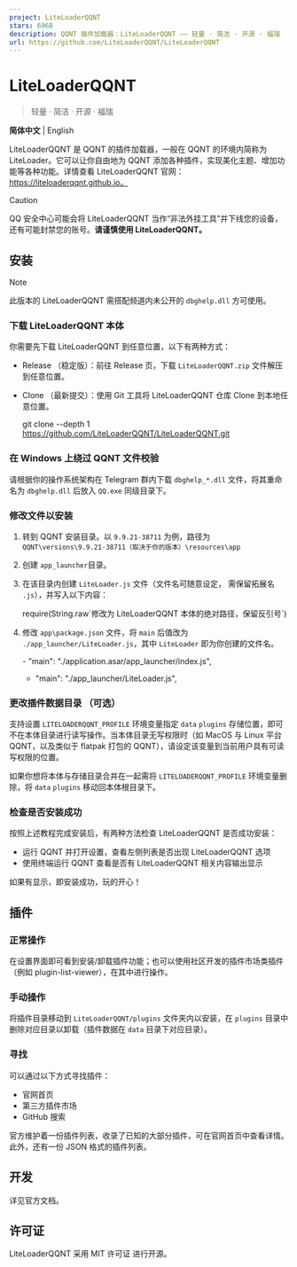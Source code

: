 ```yaml
---
project: LiteLoaderQQNT
stars: 6968
description: QQNT 插件加载器：LiteLoaderQQNT —— 轻量 · 简洁 · 开源 · 福瑞
url: https://github.com/LiteLoaderQQNT/LiteLoaderQQNT
---
```


LiteLoaderQQNT
==============

> 轻量 · 简洁 · 开源 · 福瑞

**简体中文** | English

LiteLoaderQQNT 是 QQNT 的插件加载器，一般在 QQNT 的环境内简称为 LiteLoader。它可以让你自由地为 QQNT 添加各种插件，实现美化主题、增加功能等各种功能。详情查看 LiteLoaderQQNT 官网：https://liteloaderqqnt.github.io。

Caution

QQ 安全中心可能会将 LiteLoaderQQNT 当作“非法外挂工具”并下线您的设备，还有可能封禁您的账号。**请谨慎使用 LiteLoaderQQNT。**

安装
--

Note

此版本的 LiteLoaderQQNT 需搭配频道内未公开的 `dbghelp.dll` 方可使用。

### 下载 LiteLoaderQQNT 本体

你需要先下载 LiteLoaderQQNT 到任意位置，以下有两种方式：

-   Release （稳定版）：前往 Release 页，下载 `LiteLoaderQQNT.zip` 文件解压到任意位置。
    
-   Clone （最新提交）：使用 Git 工具将 LiteLoaderQQNT 仓库 Clone 到本地任意位置。
    
    git clone --depth 1 https://github.com/LiteLoaderQQNT/LiteLoaderQQNT.git
    

### 在 Windows 上绕过 QQNT 文件校验

请根据你的操作系统架构在 Telegram 群内下载 `dbghelp_*.dll` 文件，将其重命名为 `dbghelp.dll` 后放入 `QQ.exe` 同级目录下。

### 修改文件以安装

1.  转到 QQNT 安装目录。以 `9.9.21-38711` 为例，路径为 `QQNT\versions\9.9.21-38711（取决于你的版本）\resources\app`
    
2.  创建 `app_launcher`目录。
    
3.  在该目录内创建 `LiteLoader.js` 文件（文件名可随意设定， 需保留拓展名 `.js`），并写入以下内容：
    
    require(String.raw\`修改为 LiteLoaderQQNT 本体的绝对路径，保留反引号\`)
    
4.  修改 `app\package.json` 文件，将 `main` 后值改为 `./app_launcher/LiteLoader.js`，其中 `LiteLoader` 即为你创建的文件名。
    
    \-   "main": "./application.asar/app\_launcher/index.js",
    +   "main": "./app\_launcher/LiteLoader.js",
    

### 更改插件数据目录 （可选）

支持设置 `LITELOADERQQNT_PROFILE` 环境变量指定 `data` `plugins` 存储位置，即可不在本体目录进行读写操作。当本体目录无写权限时（如 MacOS 与 Linux 平台 QQNT，以及类似于 flatpak 打包的 QQNT），请设定该变量到当前用户具有可读写权限的位置。

如果你想将本体与存储目录合并在一起需将 `LITELOADERQQNT_PROFILE` 环境变量删除，将 `data` `plugins` 移动回本体根目录下。

### 检查是否安装成功

按照上述教程完成安装后，有两种方法检查 LiteLoaderQQNT 是否成功安装：

-   运行 QQNT 并打开设置，查看左侧列表是否出现 LiteLoaderQQNT 选项
-   使用终端运行 QQNT 查看是否有 LiteLoaderQQNT 相关内容输出显示

如果有显示，即安装成功，玩的开心！

插件
--

### 正常操作

在设置界面即可看到安装/卸载插件功能；也可以使用社区开发的插件市场类插件（例如 plugin-list-viewer），在其中进行操作。

### 手动操作

将插件目录移动到 `LiteLoaderQQNT/plugins` 文件夹内以安装，在 `plugins` 目录中删除对应目录以卸载（插件数据在 `data` 目录下对应目录）。

### 寻找

可以通过以下方式寻找插件：

-   官网首页
-   第三方插件市场
-   GitHub 搜索

官方维护着一份插件列表，收录了已知的大部分插件，可在官网首页中查看详情。此外，还有一份 JSON 格式的插件列表。

开发
--

详见官方文档。

许可证
---

LiteLoaderQQNT 采用 MIT 许可证 进行开源。
